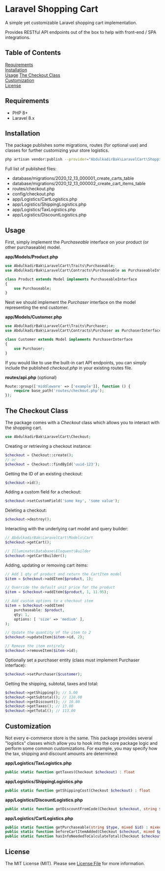 # Laravel Shopping Cart

A simple yet customizable Laravel shopping cart implementation.

Provides RESTful API endpoints out of the box to help with front-end / SPA integrations.

## Table of Contents

[Requirements](#requirements)  
[Installation](#installation)  
[Usage](#usage) 
[The Checkout Class](#the-checkout-class)  
[Customization](#customization)  
[License](#license)  

## Requirements

- PHP 8+
- Laravel 8.x

## Installation

[//]: # (```bash)

[//]: # (composer require yabhq/laravel-cart)

[//]: # (```)

The package publishes some migrations, routes (for optional use) and classes for further customizing your store logistics.

```bash
php artisan vendor:publish --provider="AbdulkadirBak\LaravelCart\ShoppingCartServiceProvider"
```

Full list of published files:

- database/migrations/2020_12_13_000001_create_carts_table
- database/migrations/2020_12_13_000002_create_cart_items_table
- routes/checkout.php
- config/checkout.php
- app/Logistics/CartLogistics.php
- app/Logistics/ShippingLogistics.php
- app/Logistics/TaxLogistics.php
- app/Logistics/DiscountLogistics.php

## Usage

First, simply implement the _Purchaseable_ interface on your product (or other purchaseable) model.

**app/Models/Product.php**

```php
use AbdulkadirBak\LaravelCart\Traits\Purchaseable;
use AbdulkadirBak\LaravelCart\Contracts\Purchaseable as PurchaseableInterface;

class Product extends Model implements PurchaseableInterface
{
    use Purchaseable;
}
```

Next we should implement the _Purchaser_ interface on the model representing the end customer.

**app/Models/Customer.php**

```php
use AbdulkadirBak\LaravelCart\Traits\Purchaser;
use AbdulkadirBak\LaravelCart\Contracts\Purchaser as PurchaserInterface;

class Customer extends Model implements PurchaserInterface
{
    use Purchaser;
}
```

If you would like to use the built-in cart API endpoints, you can simply include the published _checkout.php_ in your existing routes file.

**routes/api.php** (optional)

```php
Route::group(['middleware' => ['example']], function () {
    require base_path('routes/checkout.php');
});
```

## The Checkout Class

The package comes with a _Checkout_ class which allows you to interact with the shopping cart.

```php
use AbdulkadirBak\LaravelCart\Checkout;
```

Creating or retrieving a checkout instance:

```php
$checkout = Checkout::create();
// or
$checkout = Checkout::findById('uuid-123');
```

Getting the ID of an existing checkout:

```php
$checkout->id();
```

Adding a custom field for a checkout:

```php
$checkout->setCustomField('some key', 'some value');
```

Deleting a checkout:

```php
$checkout->destroy();
```

Interacting with the underlying cart model and query builder:

```php
// AbdulkadirBak\LaravelCart\Models\Cart
$checkout->getCart();

// Illuminate\Database\Eloquent\Builder
$checkout->getCartBuilder();
```

Adding, updating or removing cart items:

```php
// Add 1 qty of product and return the CartItem model
$item = $checkout->addItem($product, 1);

// Override the default unit price for the product
$item = $checkout->addItem($product, 1, 11.95);

// Add custom options to a checkout item
$item = $checkout->addItem(
    purchaseable: $product,
    qty: 1,
    options: [ 'size' => 'medium' ],
);

// Update the quantity of the item to 2
$checkout->updateItem($item->id, 2);

// Remove the item entirely
$checkout->removeItem($item->id);
```

Optionally set a purchaser entity (class must implement Purchaser interface):

```php
$checkout->setPurchaser($customer);
```

Getting the shipping, subtotal, taxes and total:

```php
$checkout->getShipping(); // 5.00
$checkout->getSubtotal(); // 110.00
$checkout->getDiscount(); // 10.00
$checkout->getTaxes(); // 13.00
$checkout->getTotal(); // 113.00
```

## Customization

Not every e-commerce store is the same. This package provides several "logistics" classes which allow you to hook into the core package logic and perform some common customizations. For example, you may specify how the tax, shipping and discount amounts are determined:

**app/Logistics/TaxLogistics.php**

```php
public static function getTaxes(Checkout $checkout) : float
```

**app/Logistics/ShippingLogistics.php**

```php
public static function getShippingCost(Checkout $checkout) : float
```

**app/Logistics/DiscountLogistics.php**

```php
public static function getDiscountFromCode(Checkout $checkout, string $code) : float
```

**app/Logistics/CartLogistics.php**

```php
public static function getPurchaseable(string $type, mixed $id) : mixed
public static function beforeCartItemAdded(Checkout $checkout, mixed $purchaseable, int $qty) : void
public static function hasInfoNeededToCalculateTotal(Checkout $checkout) : bool
```

## License

The MIT License (MIT). Please see [License File](LICENSE.md) for more information.
